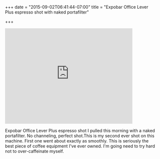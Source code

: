 +++
date = "2015-09-02T06:41:44-07:00"
title = "Expobar Office Lever Plus espresso shot with naked portafilter"

+++

<iframe width="420" height="315" src="https://www.youtube.com/embed/zehtTaUmngo" frameborder="0" allowfullscreen></iframe>

Expobar Office Lever Plus espresso shot I pulled this morning with a naked portafilter. No channeling, perfect shot.﻿This is my second ever shot on this machine. First one went about exactly as smoothly. This is seriously the best piece of coffee equipment I've ever owned. I'm going need to try hard not to over-caffeinate myself.
